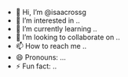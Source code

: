 - 👋 Hi, I’m @isaacrossg
- 👀 I’m interested in ..
- 🌱 I’m currently learning ..
- 💞️ I’m looking to collaborate on ..
- 📫 How to reach me ..
- 😄 Pronouns: ...
- ⚡ Fun fact: ..

<!---
isaacrossg/isaacrossg is a ✨ special ✨ repository because its `README.md` (this file) appears on your GitHub profile.
You can click the Preview link to take a look at your changes.
--->

